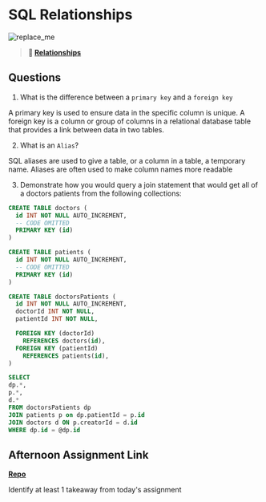 # SQL Relationships

![replace_me](https://codeworks.blob.core.windows.net/public/assets/img/illustrations/placeholder.svg)

> **📖 [Relationships](https://codeworksacademy.com/fs-student-guide/resources/wk11/02-MySQL-Relationships)**

## Questions

1. What is the difference between a `primary key` and a `foreign key`

A primary key is used to ensure data in the specific column is unique. A foreign key is a column or group of columns in a relational database table that provides a link between data in two tables.

2. What is an `Alias`?

SQL aliases are used to give a table, or a column in a table, a temporary name. Aliases are often used to make column names more readable

3. Demonstrate how you would query a join statement that would get all of a doctors patients from the following collections:

```SQL
CREATE TABLE doctors (
  id INT NOT NULL AUTO_INCREMENT,
  -- CODE OMITTED
  PRIMARY KEY (id)
)

CREATE TABLE patients (
  id INT NOT NULL AUTO_INCREMENT,
  -- CODE OMITTED
  PRIMARY KEY (id)
)

CREATE TABLE doctorsPatients (
  id INT NOT NULL AUTO_INCREMENT,
  doctorId INT NOT NULL,
  patientId INT NOT NULL,

  FOREIGN KEY (doctorId)
    REFERENCES doctors(id),
  FOREIGN KEY (patientId)
    REFERENCES patients(id),
)

SELECT
dp.*,
p.*,
d.*
FROM doctorsPatients dp
JOIN patients p on dp.patientId = p.id
JOIN doctors d ON p.creatorId = d.id
WHERE dp.id = @dp.id
```


## Afternoon Assignment Link

**[Repo](https://github.com/KellyWemmer/allspice)**

Identify at least 1 takeaway from today's assignment
